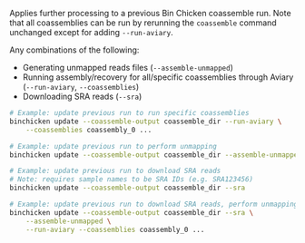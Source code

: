 
Applies further processing to a previous Bin Chicken coassemble run.
Note that all coassemblies can be run by rerunning the `coassemble` command unchanged except for adding `--run-aviary`.

Any combinations of the following:

- Generating unmapped reads files (`--assemble-unmapped`)
- Running assembly/recovery for all/specific coassemblies through Aviary (`--run-aviary`, `--coassemblies`)
- Downloading SRA reads (`--sra`)

```bash
# Example: update previous run to run specific coassemblies
binchicken update --coassemble-output coassemble_dir --run-aviary \
    --coassemblies coassembly_0 ...

# Example: update previous run to perform unmapping
binchicken update --coassemble-output coassemble_dir --assemble-unmapped

# Example: update previous run to download SRA reads
# Note: requires sample names to be SRA IDs (e.g. SRA123456)
binchicken update --coassemble-output coassemble_dir --sra

# Example: update previous run to download SRA reads, perform unmapping and run specific coassemblies
binchicken update --coassemble-output coassemble_dir --sra \
    --assemble-unmapped \
    --run-aviary --coassemblies coassembly_0 ...
```
